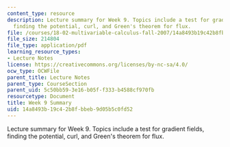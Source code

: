```yaml
---
content_type: resource
description: Lecture summary for Week 9. Topics include a test for gradient fields,
  finding the potential, curl, and Green's theorem for flux.
file: /courses/18-02-multivariable-calculus-fall-2007/14a8493b19c42b8fbbeb9d05b5c0fd52_lec_week9.pdf
file_size: 214804
file_type: application/pdf
learning_resource_types:
- Lecture Notes
license: https://creativecommons.org/licenses/by-nc-sa/4.0/
ocw_type: OCWFile
parent_title: Lecture Notes
parent_type: CourseSection
parent_uid: 5c50bb59-3e16-b05f-f333-b4588cf970fb
resourcetype: Document
title: Week 9 Summary
uid: 14a8493b-19c4-2b8f-bbeb-9d05b5c0fd52
---
```

Lecture summary for Week 9. Topics include a test for gradient fields, finding the potential, curl, and Green's theorem for flux.